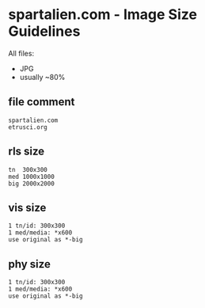 # spartalien.com - Image Size Guidelines

All files:
- JPG
- usually ~80%


## file comment

```text
spartalien.com
etrusci.org
```


## rls size

```text
tn  300x300
med 1000x1000
big 2000x2000
```


## vis size
```text
1 tn/id: 300x300
1 med/media: *x600
use original as *-big
```


## phy size
```text
1 tn/id: 300x300
1 med/media: *x600
use original as *-big
```
